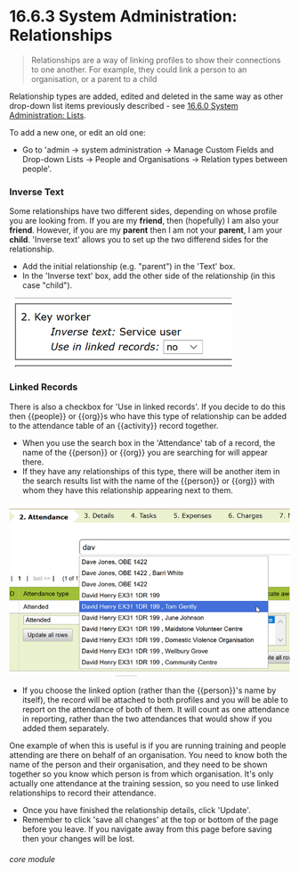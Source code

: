 # 16.6.3  <i class="fa fa-cogs"></i> System Administration: Relationships

> Relationships are a way of linking profiles to show their connections to one another. For example, they could link a person to an organisation, or a parent to a child



Relationship types are added, edited and deleted in the same way as other drop-down list items previously described - see [16.6.0 System Administration: Lists](/help/index/p/16.6.0).

To add a new one, or edit an old one: 
- Go to 'admin -> system administration -> Manage Custom Fields and Drop-down Lists -> People and Organisations -> Relation types between people'.

### Inverse Text
Some relationships have two different sides, depending on whose profile you are looking from. If you are my **friend**, then (hopefully) I am also your **friend**. However, if you are my **parent** then I am not your **parent**, I am your **child**. 'Inverse text' allows you to set up the two differend sides for the relationship.

- Add the initial relationship (e.g. "parent") in the 'Text' box.
- In the 'Inverse text' box, add the other side of the relationship (in this case "child"). 

![Inverse Text](16.6.3a.png)

### Linked Records
There is also a checkbox for 'Use in linked records'. If you decide to do this then {{people}} or {{org}}s who have this type of relationship can be added to the attendance table of an {{activity}} record together.

- When you use the search box in the 'Attendance' tab of a record, the name of the {{person}} or {{org}} you are searching for will appear there.
- If they have any relationships of this type, there will be another item in the search results list with the name of the {{person}} or {{org}} with whom they have this relationship appearing next to them. 

![Linked Relationships in a {{Work}} Record](16.6.3b.png)

- If you choose the linked option (rather than the {{person}}'s name by itself), the record will be attached to both profiles and you will be able to report on the attendance of both of them.  It will count as one attendance in reporting, rather than the two attendances that would show if you added them separately.

One example of when this is useful is if you are running training and people attending are there on behalf of an organisation.  You need to know both the name of the person and their organisation, and they need to be shown together so you know which person is from which organisation.  It's only actually one attendance at the training session, so you need to use linked relationships to record their attendance.

- Once you have finished the relationship details, click 'Update'. 
- Remember to click 'save all changes' at the top or bottom of the page before you leave. If you navigate away from this page before saving then your changes will be lost.

###### core module

